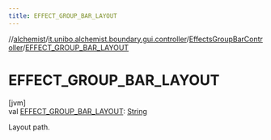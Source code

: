```yaml
---
title: EFFECT_GROUP_BAR_LAYOUT
---
```

//[alchemist](../../../index.html)/[it.unibo.alchemist.boundary.gui.controller](../index.html)/[EffectsGroupBarController](index.html)/[EFFECT_GROUP_BAR_LAYOUT](-e-f-f-e-c-t_-g-r-o-u-p_-b-a-r_-l-a-y-o-u-t.html)



# EFFECT_GROUP_BAR_LAYOUT



[jvm]\
val [EFFECT_GROUP_BAR_LAYOUT](-e-f-f-e-c-t_-g-r-o-u-p_-b-a-r_-l-a-y-o-u-t.html): [String](https://docs.oracle.com/javase/8/docs/api/java/lang/String.html)



Layout path.




